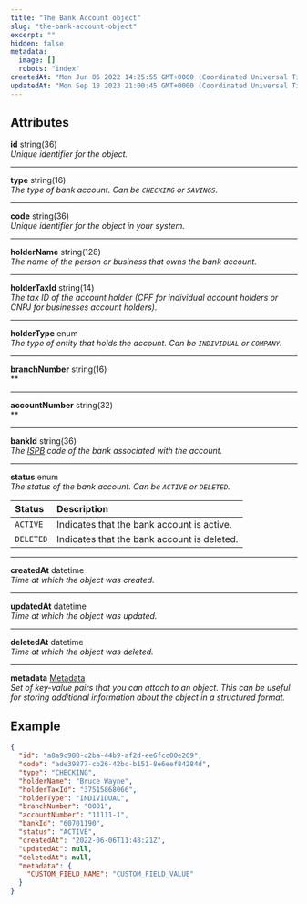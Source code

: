 ```yaml
---
title: "The Bank Account object"
slug: "the-bank-account-object"
excerpt: ""
hidden: false
metadata: 
  image: []
  robots: "index"
createdAt: "Mon Jun 06 2022 14:25:55 GMT+0000 (Coordinated Universal Time)"
updatedAt: "Mon Sep 18 2023 21:00:45 GMT+0000 (Coordinated Universal Time)"
---
```

## Attributes

**id** string(36)  
_Unique identifier for the object._

***

**type** string(16)  
_The type of bank account. Can be `CHECKING` or `SAVINGS`._

***

**code** string(36)  
_Unique identifier for the object in your system._

***

**holderName** string(128)  
_The name of the person or business that owns the bank account._

***

**holderTaxId** string(14)  
_The tax ID of the account holder (CPF for individual account holders or CNPJ for businesses account holders)._

***

**holderType** enum  
_The type of entity that holds the account. Can be `INDIVIDUAL` or `COMPANY`._

***

**branchNumber** string(16)  
\*\*

***

**accountNumber** string(32)  
\*\*

***

**bankId** string(36)  
_The [ISPB](https://www.tcm.go.gov.br/site/wp-content/uploads/2017/07/numero_banco.pdf) code of the bank associated with the account._

***

**status** enum  
_The status of the bank account. Can be `ACTIVE` or `DELETED`._

| Status    | Description                                 |
| :-------- | :------------------------------------------ |
| `ACTIVE`  | Indicates that the bank account is active.  |
| `DELETED` | Indicates that the bank account is deleted. |

***

**createdAt** datetime  
_Time at which the object was created._

***

**updatedAt** datetime  
_Time at which the object was updated._

***

**deletedAt** datetime  
_Time at which the object was deleted._

***

**metadata** [Metadata](ref:metadata)  
_Set of key-value pairs that you can attach to an object. This can be useful for storing additional information about the object in a structured format._

## Example

```json
{
  "id": "a8a9c988-c2ba-44b9-af2d-ee6fcc00e269",
  "code": "ade39877-cb26-42bc-b151-8e6eef84284d",
  "type": "CHECKING",
  "holderName": "Bruce Wayne",
  "holderTaxId": "37515868066",
  "holderType": "INDIVIDUAL",
  "branchNumber": "0001",
  "accountNumber": "11111-1",
  "bankId": "60701190",
  "status": "ACTIVE",
  "createdAt": "2022-06-06T11:48:21Z",
  "updatedAt": null,
  "deletedAt": null,
  "metadata": {
  	"CUSTOM_FIELD_NAME": "CUSTOM_FIELD_VALUE"
  }
}
```
